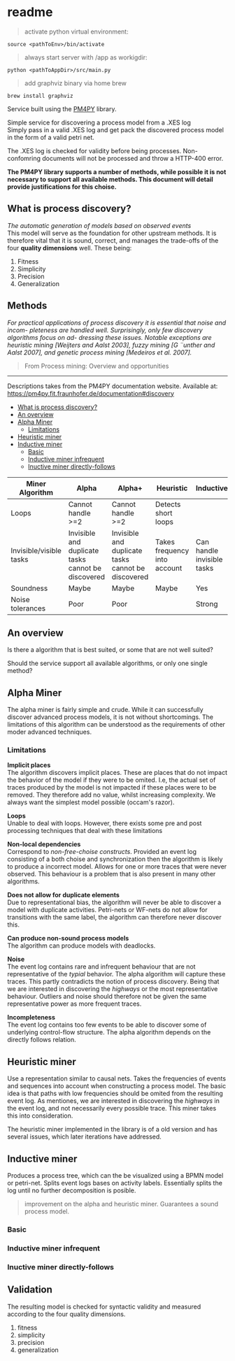# readme <!-- omit in toc -->

> activate python virtual environment: 
``` shell 
source <pathToEnv>/bin/activate  
```

> always start server with /app as workigdir: 
``` shell 
python <pathToAppDir>/src/main.py
```

> add graphviz binary via home brew
``` shell
brew install graphviz
```

Service built using the [PM4PY](https://github.com/pm4py) library.  

Simple service for discovering a process model from a .XES log  
Simply pass in a valid .XES log and get pack the discovered process model in the form of a valid petri net.  

The .XES log is checked for validity before being processes. Non-confomring documents will not be processed and throw a HTTP-400 error.

**The PM4PY library supports a number of methods, while possible it is not necessary to support all available methods. This document will detail provide justifications for this choise.**

## What is process discovery?
*The automatic generation of models based on observed events*   
This model will serve as the foundation for other upstream methods. It is therefore vital that it is sound, correct, and manages the trade-offs of the four **quality dimensions** well.  These being:
1. Fitness
2. Simplicity
3. Precision
4. Generalization


## Methods <!-- omit in toc -->

*For practical applications of process discovery it is essential that noise and incom- pleteness are handled well. Surprisingly, only few discovery algorithms focus on ad- dressing these issues. Notable exceptions are heuristic mining [Weijters and Aalst 2003], fuzzy mining [G ¨unther and Aalst 2007], and genetic process mining [Medeiros et al. 2007].*
> From Process mining: Overview and opportunities

---

Descriptions takes from the PM4PY documentation website. Available at: https://pm4py.fit.fraunhofer.de/documentation#discovery

- [What is process discovery?](#what-is-process-discovery)
- [An overview](#an-overview)
- [Alpha Miner](#alpha-miner)
  - [Limitations](#limitations)
- [Heuristic miner](#heuristic-miner)
- [Inductive miner](#inductive-miner)
  - [Basic](#basic)
  - [Inductive miner infrequent](#inductive-miner-infrequent)
  - [Inuctive miner directly-follows](#inuctive-miner-directly-follows)

| Miner Algorithm         | Alpha                                              | Alpha+                                             | Heuristic                    | Inductive                  |
| ----------------------- | -------------------------------------------------- | -------------------------------------------------- | ---------------------------- | -------------------------- |
| Loops                   | Cannot handle >=2                                  | Cannot handle >=2                                  | Detects short loops          |                            |
| Invisible/visible tasks | Invisible and duplicate tasks cannot be discovered | Invisible and duplicate tasks cannot be discovered | Takes frequency into account | Can handle invisible tasks |
| Soundness               | Maybe                                              | Maybe                                              | Maybe                        | Yes                        |
| Noise tolerances        | Poor                                               | Poor                                               |                              | Strong                     |


## An overview
Is there a algorithm that is best suited, or some that are not well suited? 

Should the service support all available algorithms, or only one single method?

## Alpha Miner
 The alpha miner is fairly simple and crude. While it can successfully discover advanced process models, it is not without shortcomings. The limitations of this algorithm can be understood as the requirements of other moder advanced techniques.
### Limitations
**Implicit places**  
The algorithm discovers implicit places. These are places that do not impact the behavior of the model if they were to be omited. I.e, the actual set of traces produced by the model is not impacted if these places were to be removed. They therefore add no value, whilst increasing complexity. We always want the simplest model possible (occam's razor).

**Loops**  
Unable to deal with loops. However, there exists some pre and post processing techniques that deal with these limitations

**Non-local dependencies**  
Correspond to *non-free-choise constructs*. Provided an event log consisting of a both choise and synchronization then the algorithm is likely to produce a incorrect model. Allows for one or more traces that were never observed. This behaviour is a problem that is also present in many other algorithms. 

**Does not allow for duplicate elements**    
Due to representational bias, the algorithm will never be able to discover a model with duplicate activities.
Petri-nets or WF-nets do not allow for transitions with the same label, the algorithm can therefore never discover this. 

**Can produce non-sound process models**  
The algorithm can produce models with deadlocks.  

**Noise**  
The event log contains rare and infrequent behaviour that are not representative of the *typial* behavior. The alpha algorithm will capture these traces. This partly contradicts the notion of process discovery. Being that we are interested in discovering the *highways* or the most representative behaviour. Outliers and noise should therefore not be given the same representative power as more frequent traces.

**Incompleteness**  
The event log contains too few events to be able to discover some of underlying control-flow structure. The alpha algorithm depends on the directly follows relation. 

## Heuristic miner
Use a representation similar to causal nets. Takes the frequencies of events and sequences into account when constructing a process model. The basic idea is that paths with low frequencies should be omited from the resulting event log. As mentiones, we are interested in discovering the *highways* in the event log, and not necessarily every possible trace. This miner takes this into consideration.

The heuristic miner implemented in the library is of a old version and has several issues, which later iterations have addressed.

## Inductive miner
Produces a process tree, which can the be visualized using a BPMN model or petri-net.
Splits event logs bases on activity labels. Essentially splits the log until no further decomposition is posible. 
> improvement on the alpha and heuristic miner.
Guarantees a sound process model.
### Basic

### Inductive miner infrequent

 
### Inuctive miner directly-follows
 
 

## Validation <!-- omit in toc -->
The resulting model is checked for syntactic validity and measured according to the four quality dimensions.
1. fitness
2. simplicity
3. precision
4. generalization       